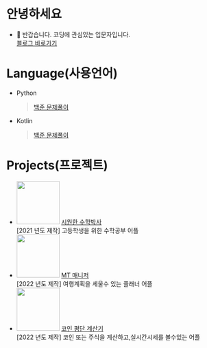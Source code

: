 # 안녕하세요
- 👋 반갑습니다. 코딩에 관심있는 입문자입니다.  
[블로그 바로가기](https://blog.naver.com/jmseb3)  
# Language(사용언어)  
- Python  
  > [백준 문제풀이](https://github.com/jmseb3/bakjoon)  
- Kotlin
  > [백준 문제풀이](https://github.com/jmseb3/backjoon_kt)  
# Projects(프로젝트)
* <img src="https://user-images.githubusercontent.com/63912638/131365927-20f11f41-9e32-4202-ad12-cc0f5ec04f07.png" width="100" height="100"/> [시원한 수학박사](https://github.com/jmseb3/app_watermelon)  
 [2021 년도 제작] 고등학생을 위한 수학공부 어플
* <img src="https://user-images.githubusercontent.com/63912638/131365925-6aa5fc21-78bd-46aa-ba2c-7587ee623806.png" width="100" height="100"/> [MT 매니저](https://github.com/jmseb3/app_mt_manager)  
  [2022 년도 제작] 여행계획을 세울수 있는 플래너 어플
* <img src="https://user-images.githubusercontent.com/63912638/131365930-9992bed4-6893-412a-a600-08b13e78b4bd.png" width="100" height="100"/> [코인 평단 계산기](https://github.com/jmseb3/app_coin)   
  [2022 년도 제작] 코인 또는 주식을 계산하고,실시간시세를 볼수있는 어플
